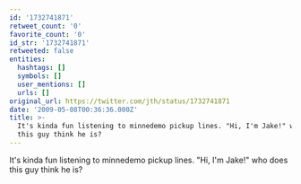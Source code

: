 ```yaml
---
id: '1732741871'
retweet_count: '0'
favorite_count: '0'
id_str: '1732741871'
retweeted: false
entities:
  hashtags: []
  symbols: []
  user_mentions: []
  urls: []
original_url: https://twitter.com/jth/status/1732741871
date: '2009-05-08T00:36:36.000Z'
title: >-
  It's kinda fun listening to minnedemo pickup lines. "Hi, I'm Jake!" who does
  this guy think he is?
---
```


It's kinda fun listening to minnedemo pickup lines. "Hi, I'm Jake!" who does this guy think he is?